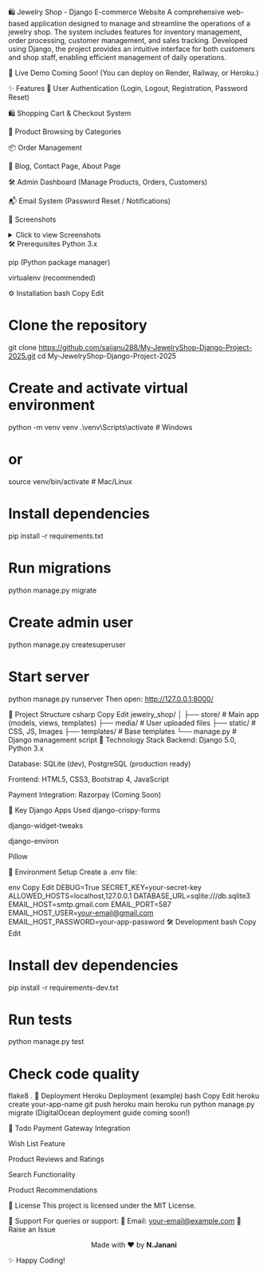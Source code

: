 🛍️ Jewelry Shop - Django E-commerce Website
A comprehensive web-based application designed to manage and streamline the operations of a jewelry shop. The system includes features for inventory management, order processing, customer management, and sales tracking. Developed using Django, the project provides an intuitive interface for both customers and shop staff, enabling efficient management of daily operations.



🚀 Live Demo
Coming Soon! (You can deploy on Render, Railway, or Heroku.)


✨ Features
🔐 User Authentication (Login, Logout, Registration, Password Reset)



🛍️ Shopping Cart & Checkout System


🛒 Product Browsing by Categories


📦 Order Management


📝 Blog, Contact Page, About Page


🛠️ Admin Dashboard (Manage Products, Orders, Customers)


📬 Email System (Password Reset / Notifications)


📸 Screenshots
<details> <summary>Click to view Screenshots</summary>
Home Page


Product Page


Product Details


Cart Page


Checkout Page


Profile Dashboard


... (more images)

</details>
🛠️ Prerequisites
Python 3.x

pip (Python package manager)

virtualenv (recommended)

⚙️ Installation
bash
Copy
Edit

# Clone the repository
git clone https://github.com/saijanu288/My-JewelryShop-Django-Project-2025.git
cd My-JewelryShop-Django-Project-2025

# Create and activate virtual environment
python -m venv venv
.\venv\Scripts\activate   # Windows
# or
source venv/bin/activate  # Mac/Linux

# Install dependencies
pip install -r requirements.txt

# Run migrations
python manage.py migrate

# Create admin user
python manage.py createsuperuser

# Start server
python manage.py runserver
Then open: http://127.0.0.1:8000/

📁 Project Structure
csharp
Copy
Edit
jewelry_shop/
│
├── store/                    # Main app (models, views, templates)
├── media/                    # User uploaded files
├── static/                   # CSS, JS, Images
├── templates/                # Base templates
└── manage.py                 # Django management script
🧰 Technology Stack
Backend: Django 5.0, Python 3.x

Database: SQLite (dev), PostgreSQL (production ready)

Frontend: HTML5, CSS3, Bootstrap 4, JavaScript

Payment Integration: Razorpay (Coming Soon)

🛒 Key Django Apps Used
django-crispy-forms

django-widget-tweaks

django-environ

Pillow

🔐 Environment Setup
Create a .env file:

env
Copy
Edit
DEBUG=True
SECRET_KEY=your-secret-key
ALLOWED_HOSTS=localhost,127.0.0.1
DATABASE_URL=sqlite:///db.sqlite3
EMAIL_HOST=smtp.gmail.com
EMAIL_PORT=587
EMAIL_HOST_USER=your-email@gmail.com
EMAIL_HOST_PASSWORD=your-app-password
🛠️ Development
bash
Copy
Edit
# Install dev dependencies
pip install -r requirements-dev.txt

# Run tests
python manage.py test

# Check code quality
flake8 .
🛫 Deployment
Heroku Deployment (example)
bash
Copy
Edit
heroku create your-app-name
git push heroku main
heroku run python manage.py migrate
(DigitalOcean deployment guide coming soon!)

📝 Todo
 Payment Gateway Integration

 Wish List Feature

 Product Reviews and Ratings

 Search Functionality

 Product Recommendations

📜 License
This project is licensed under the MIT License.

🤝 Support
For queries or support:
📧 Email: your-email@example.com
🐞 Raise an Issue

<p align="center"> Made with ❤️ by <b>N.Janani</b> </p>
✨ Happy Coding!
